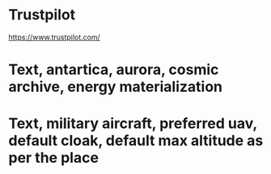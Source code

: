 # Trustpilot
https://www.trustpilot.com/

# Text, antartica, aurora, cosmic archive, energy materialization

# Text, military aircraft, preferred uav, default cloak, default max altitude as per the place
